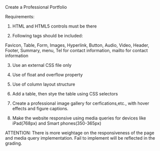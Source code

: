 Create a Professional Portfolio

Requirements:

1. HTML and HTML5 controls must be there

2. Following tags should be included:

Favicon, Table, Form, Images, Hyperlink, Button, Audio, Video, Header,
Footer, Summary, menu, Tel for contact information, mailto for contact information


3. Use an external CSS file only

4. Use of float and overflow property

5. Use of column layout structure

6. Add a table, then stye the table using CSS selectors

7. Create a professional image gallery for cerfications,etc., with hover effects and figure captions.

8. Make the website responsive using media queries for devices like iPad(768px) and Smart phones(350-365px)


ATTENTION: There is more weightage on the responsiveness of the page and media query implementation. Fail to implement will be reflected in the grading.